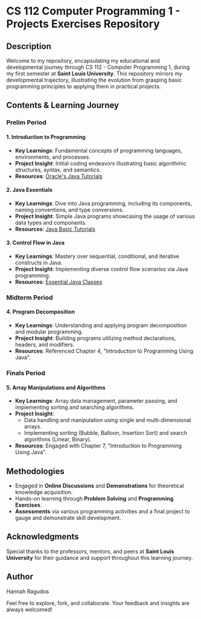 # CS 112 Computer Programming 1 - Projects Exercises Repository

## Description

Welcome to my repository, encapsulating my educational and developmental journey through CS 112 - Computer Programming 1, during my first semester at **Saint Louis University**. This repository mirrors my developmental trajectory, illustrating the evolution from grasping basic programming principles to applying them in practical projects.

## Contents & Learning Journey

### Prelim Period
#### 1. **Introduction to Programming**
   - **Key Learnings**: Fundamental concepts of programming languages, environments, and processes.
   - **Project Insight**: Initial coding endeavors illustrating basic algorithmic structures, syntax, and semantics.
   - **Resources**: [Oracle's Java Tutorials](https://docs.oracle.com/javase/tutorial/getStarted/index.html)

#### 2. **Java Essentials**
   - **Key Learnings**: Dive into Java programming, including its components, naming conventions, and type conversions.
   - **Project Insight**: Simple Java programs showcasing the usage of various data types and components.
   - **Resources**: [Java Basic Tutorials](https://docs.oracle.com/javase/tutorial/java/index.html)

#### 3. **Control Flow in Java**
   - **Key Learnings**: Mastery over sequential, conditional, and iterative constructs in Java.
   - **Project Insight**: Implementing diverse control flow scenarios via Java programming.
   - **Resources**: [Essential Java Classes](https://docs.oracle.com/javase/tutorial/essential/index.html)

### Midterm Period
#### 4. **Program Decomposition**
   - **Key Learnings**: Understanding and applying program decomposition and modular programming.
   - **Project Insight**: Building programs utilizing method declarations, headers, and modifiers.
   - **Resources**: Referenced Chapter 4, "Introduction to Programming Using Java".

### Finals Period
#### 5. **Array Manipulations and Algorithms**
   - **Key Learnings**: Array data management, parameter passing, and implementing sorting and searching algorithms.
   - **Project Insight**: 
      - Data handling and manipulation using single and multi-dimensional arrays.
      - Implementing sorting (Bubble, Balloon, Insertion Sort) and search algorithms (Linear, Binary).
   - **Resources**: Engaged with Chapter 7, "Introduction to Programming Using Java".

## Methodologies

- Engaged in **Online Discussions** and **Demonstrations** for theoretical knowledge acquisition.
- Hands-on learning through **Problem Solving** and **Programming Exercises**.
- **Assessments** via various programming activities and a final project to gauge and demonstrate skill development.

## Acknowledgments

Special thanks to the professors, mentors, and peers at **Saint Louis University** for their guidance and support throughout this learning journey.

## Author
Hannah Ragudos


Feel free to explore, fork, and collaborate. Your feedback and insights are always welcomed!

